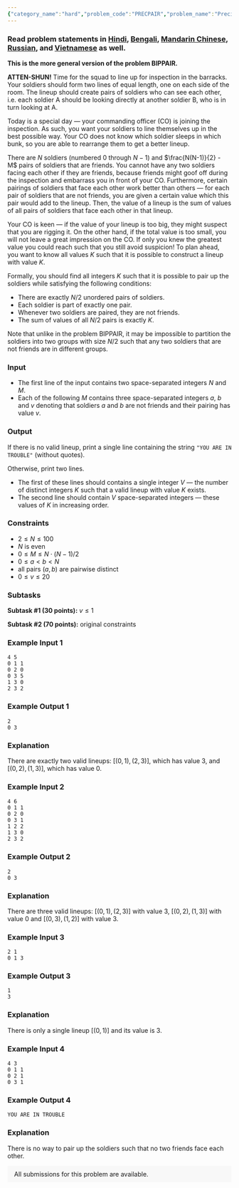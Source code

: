 ```yaml
---
{"category_name":"hard","problem_code":"PRECPAIR","problem_name":"Precise Pairing","problemComponents":{"constraints":"","constraintsState":false,"subtasks":"","subtasksState":false,"inputFormat":"","inputFormatState":false,"outputFormat":"","outputFormatState":false,"sampleTestCases":{}},"video_editorial_url":"","languages_supported":{"0":"CPP14","1":"C","2":"JAVA","3":"PYTH 3.6","4":"CPP17","5":"PYTH","6":"PYP3","7":"CS2","8":"ADA","9":"PYPY","10":"TEXT","11":"PAS fpc","12":"NODEJS","13":"RUBY","14":"PHP","15":"GO","16":"HASK","17":"TCL","18":"PERL","19":"SCALA","20":"LUA","21":"kotlin","22":"BASH","23":"JS","24":"LISP sbcl","25":"rust","26":"PAS gpc","27":"BF","28":"CLOJ","29":"R","30":"D","31":"CAML","32":"FORT","33":"ASM","34":"swift","35":"FS","36":"WSPC","37":"LISP clisp","38":"SQL","39":"SCM guile","40":"PERL6","41":"ERL","42":"CLPS","43":"ICK","44":"NICE","45":"PRLG","46":"ICON","47":"COB","48":"SCM chicken","49":"PIKE","50":"SCM qobi","51":"ST","52":"SQLQ","53":"NEM"},"max_timelimit":5,"source_sizelimit":50000,"problem_author":"zac_adm","problem_tester":null,"date_added":"16-04-2020","tags":{"0":"algebra","1":"determinant","2":"matching","3":"may20","4":"polynomial","5":"randomized","6":"super","7":"zac_adm","8":"zac_adm"},"problem_difficulty_level":"Super-Hard","best_tag":"","editorial_url":"https://discuss.codechef.com/problems/PRECPAIR","time":{"view_start_date":1589189402,"submit_start_date":1589189402,"visible_start_date":1589189402,"end_date":1735669800},"is_direct_submittable":false,"problemDiscussURL":"https://discuss.codechef.com/search?q=PRECPAIR","is_proctored":false,"visitedContests":{},"layout":"problem"}
---
```

### Read problem statements in [Hindi](https://www.codechef.com/download/translated/MAY20/hindi/PRECPAIR.pdf), [Bengali](https://www.codechef.com/download/translated/MAY20/bengali/PRECPAIR.pdf), [Mandarin Chinese](https://www.codechef.com/download/translated/MAY20/mandarin/PRECPAIR.pdf), [Russian](https://www.codechef.com/download/translated/MAY20/russian/PRECPAIR.pdf), and [Vietnamese](https://www.codechef.com/download/translated/MAY20/vietnamese/PRECPAIR.pdf) as well.

**This is the more general version of the problem BIPPAIR.**

**ATTEN-SHUN!** Time for the squad to line up for inspection in the barracks. Your soldiers should form two lines of equal length, one on each side of the room. The lineup should create pairs of soldiers who can see each other, i.e. each soldier A should be looking directly at another soldier B, who is in turn looking at A.

Today is a special day ― your commanding officer (CO) is joining the inspection. As such, you want your soldiers to line themselves up in the best possible way. Your CO does not know which soldier sleeps in which bunk, so you are able to rearrange them to get a better lineup.

There are $N$ soldiers (numbered $0$ through $N-1$) and $\frac{N(N-1)}{2} - M$ pairs of soldiers that are friends. You cannot have any two soldiers facing each other if they are friends, because friends might goof off during the inspection and embarrass you in front of your CO. Furthermore, certain pairings of soldiers that face each other work better than others ― for each pair of soldiers that are not friends, you are given a certain value which this pair would add to the lineup. Then, the value of a lineup is the sum of values of all pairs of soldiers that face each other in that lineup.

Your CO is keen ― if the value of your lineup is too big, they might suspect that you are rigging it. On the other hand, if the total value is too small, you will not leave a great impression on the CO. If only you knew the greatest value you could reach such that you still avoid suspicion! To plan ahead, you want to know all values $K$ such that it is possible to construct a lineup with value $K$.

Formally, you should find all integers $K$ such that it is possible to pair up the soldiers while satisfying the following conditions:
- There are exactly $N/2$ unordered pairs of soldiers.
- Each soldier is part of exactly one pair.
- Whenever two soldiers are paired, they are not friends.
- The sum of values of all $N/2$ pairs is exactly $K$.

Note that unlike in the problem BIPPAIR, it may be impossible to partition the soldiers into two groups with size $N/2$ such that any two soldiers that are not friends are in different groups.

### Input
- The first line of the input contains two space-separated integers $N$ and $M$.
- Each of the following $M$ contains three space-separated integers $a$, $b$ and $v$ denoting that soldiers $a$ and $b$ are not friends and their pairing has value $v$.

### Output
If there is no valid lineup, print a single line containing the string `"YOU ARE IN TROUBLE"` (without quotes).

Otherwise, print two lines.
- The first of these lines should contains a single integer $V$ ― the number of distinct integers $K$ such that a valid lineup with value $K$ exists.
- The second line should contain $V$ space-separated integers ― these values of $K$ in increasing order.

### Constraints
- $2 \le N \le 100$
- $N$ is even
- $0 \le M \le N \cdot (N-1) / 2$
- $0 \le a \lt b \lt N$
- all pairs $(a, b)$ are pairwise distinct
- $0 \le v \le 20$

### Subtasks
**Subtask #1 (30 points):** $v \le 1$

**Subtask #2 (70 points):** original constraints

### Example Input 1
```
4 5
0 1 1
0 2 0
0 3 5
1 3 0
2 3 2
```

### Example Output 1
```
2
0 3
```

### Explanation
There are exactly two valid lineups: $[(0,1), (2,3)]$, which has value $3$, and $[(0,2), (1, 3)]$, which has value $0$.

### Example Input 2
```
4 6
0 1 1
0 2 0
0 3 1
1 2 2
1 3 0
2 3 2
```

### Example Output 2
```
2
0 3
```

### Explanation
There are three valid lineups: $[(0, 1), (2, 3)]$ with value $3$, $[(0, 2), (1, 3)]$ with value $0$ and $[(0, 3), (1, 2)]$ with value $3$.

### Example Input 3
```
2 1
0 1 3
```

### Example Output 3
```
1
3
```

### Explanation
There is only a single lineup $[(0,1)]$ and its value is $3$.

### Example Input 4
```
4 3
0 1 1
0 2 1
0 3 1
```

### Example Output 4
```
YOU ARE IN TROUBLE
```

### Explanation
There is no way to pair up the soldiers such that no two friends face each other.

<aside style='background: #f8f8f8;padding: 10px 15px;'><div>All submissions for this problem are available.</div></aside>
